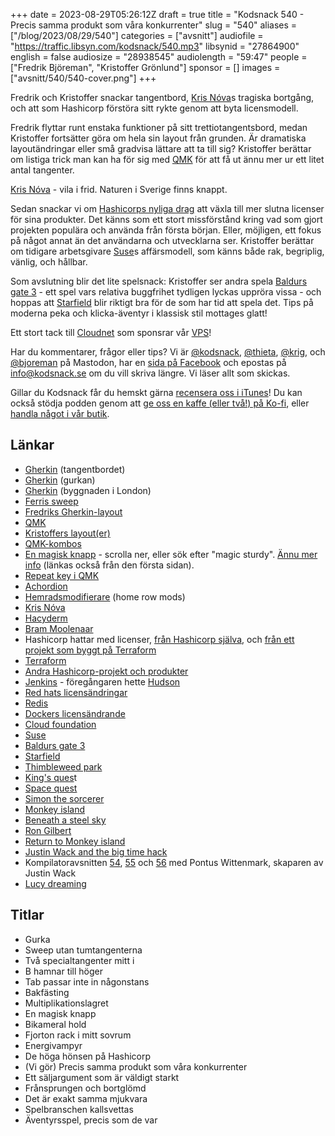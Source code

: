 +++
date = 2023-08-29T05:26:12Z
draft = true
title = "Kodsnack 540 - Precis samma produkt som våra konkurrenter"
slug = "540"
aliases = ["/blog/2023/08/29/540"]
categories = ["avsnitt"]
audiofile = "https://traffic.libsyn.com/kodsnack/540.mp3"
libsynid = "27864900"
english = false
audiosize = "28938545"
audiolength = "59:47"
people = ["Fredrik Björeman", "Kristoffer Grönlund"]
sponsor = []
images = ["avsnitt/540/540-cover.png"]
+++

Fredrik och Kristoffer snackar tangentbord, [Kris Nóva](https://krisnova.net/bio/)s tragiska bortgång, och att som Hashicorp förstöra sitt rykte genom att byta licensmodell.

Fredrik flyttar runt enstaka funktioner på sitt trettiotangentsbord, medan Kristoffer fortsätter göra om hela sin layout från grunden. Är dramatiska layoutändringar eller små gradvisa lättare att ta till sig?  Kristoffer berättar om listiga trick man kan ha för sig med [QMK](https://qmk.fm/) för att få ut ännu mer ur ett litet antal tangenter.

[Kris Nóva](https://krisnova.net/bio/) - vila i frid. Naturen i Sverige finns knappt.

Sedan snackar vi om [Hashicorps nyliga drag](https://www.hashicorp.com/blog/hashicorp-adopts-business-source-license) att växla till mer slutna licenser för sina produkter. Det känns som ett stort missförstånd kring vad som gjort projekten populära och använda från första början. Eller, möjligen, ett fokus på något annat än det användarna och utvecklarna ser. Kristoffer berättar om tidigare arbetsgivare [Suse](https://en.wikipedia.org/wiki/SUSE)s affärsmodell, som känns både rak, begriplig, vänlig, och hållbar.

Som avslutning blir det lite spelsnack: Kristoffer ser andra spela [Baldurs gate 3](https://en.wikipedia.org/wiki/Baldur%27s_Gate_3) - ett spel vars relativa buggfrihet tydligen lyckas uppröra vissa - och hoppas att [Starfield](https://en.wikipedia.org/wiki/Starfield_%28video_game%29) blir riktigt bra för de som har tid att spela det. Tips på moderna peka och klicka-äventyr i klassisk stil mottages glatt!

Ett stort tack till [Cloudnet](https://www.cloudnet.se) som sponsrar vår [VPS](https://en.wikipedia.org/wiki/Virtual_private_server)!

Har du kommentarer, frågor eller tips? Vi är [@kodsnack](https://social.podsnack.se/@kodsnack), [@thieta](https://6510.nu/@thieta), [@krig](https://6510.nu/@krig), och [@bjoreman](https://toot.cafe/@bjoreman) på Mastodon, har en [sida på Facebook](https://www.facebook.com/) och epostas på [info@kodsnack.se](mailto:info@kodsnack.se) om du vill skriva längre. Vi läser allt som skickas.

Gillar du Kodsnack får du hemskt gärna [recensera oss i iTunes](https://itunes.apple.com/se/podcast/kodsnack/id561631498?l=en)! Du kan också stödja podden genom att <a href="https://ko-fi.com/kodsnack" rel="payment">ge oss en kaffe (eller två!) på Ko-fi</a>, eller [handla något i vår butik](https://shop.spreadshirt.se/kodsnack/).

## Länkar ##
* [Gherkin](https://bjoreman.com/thoughts/gherkin.html) (tangentbordet)
* [Gherkin](https://en.wikipedia.org/wiki/Pickled_cucumber) (gurkan)
* [Gherkin](https://en.wikipedia.org/wiki/The_Gherkin) (byggnaden i London)
* [Ferris sweep](https://keebmaker.com/products/ferris-sweep)
* [Fredriks Gherkin-layout](https://github.com/bjoreman/qmk_firmware/blob/master/keyboards/40percentclub/gherkin/keymaps/bjoreman/keymap.c)
* [QMK](https://qmk.fm/)
* [Kristoffers layout(er)](https://github.com/krig/qmk_firmware/tree/krig/users/krig/layout)
* [QMK-kombos](https://docs.qmk.fm/#/feature_combo?id=combos)
* [En magisk knapp](https://getreuer.info/posts/keyboards/alt-layouts/index.html#which-alt-keyboard-layout-should-i-learn) - scrolla ner, eller sök efter "magic sturdy". [Ännu mer info](https://github.com/Ikcelaks/keyboard_layouts/blob/main/magic_sturdy/magic_sturdy.md) (länkas också från den första sidan).
* [Repeat key i QMK](https://docs.qmk.fm/#/feature_repeat_key)
* [Achordion](https://getreuer.info/posts/keyboards/achordion/index.html)
* [Hemradsmodifierare](https://precondition.github.io/home-row-mods) (home row mods)
* [Kris Nóva](https://krisnova.net/bio/)
* [Hacyderm](https://hachyderm.io/about)
* [Bram Moolenaar](https://en.wikipedia.org/wiki/Bram_Moolenaar)
* Hashicorp hattar med licenser, [från Hashicorp själva](https://www.hashicorp.com/blog/hashicorp-adopts-business-source-license), och [från ett projekt som byggt på Terraform](https://spacelift.io/blog/hashicorps-license-change)
* [Terraform](https://www.hashicorp.com/products/terraform)
* [Andra Hashicorp-projekt och produkter](https://www.hashicorp.com/blog/categories/products-technology)
* [Jenkins](https://en.wikipedia.org/wiki/Jenkins_%28software%29) - föregångaren hette [Hudson](https://en.wikipedia.org/wiki/Hudson_%28software%29)
* [Red hats licensändringar](https://thenewstack.io/how-red-hats-license-change-is-reinvigorating-enterprise-linux-distros/)
* [Redis](https://en.wikipedia.org/wiki/Redis)
* [Dockers licensändrande](https://www.techrepublic.com/article/docker-launches-new-business-plan-with-changes-to-the-docker-desktop-license/)
* [Cloud foundation](https://www.vmware.com/se/products/cloud-foundation.html)
* [Suse](https://en.wikipedia.org/wiki/SUSE)
* [Baldurs gate 3](https://en.wikipedia.org/wiki/Baldur%27s_Gate_3)
* [Starfield](https://en.wikipedia.org/wiki/Starfield_%28video_game%29)
* [Thimbleweed park](https://en.wikipedia.org/wiki/Thimbleweed_Park)
* [King's ques](https://en.wikipedia.org/wiki/King%27s_Quest)t
* [Space quest](https://en.wikipedia.org/wiki/Space_Quest)
* [Simon the sorcerer](https://en.wikipedia.org/wiki/Simon_the_Sorcerer)
* [Monkey island](https://en.wikipedia.org/wiki/The_Secret_of_Monkey_Island)
* [Beneath a steel sky](https://en.wikipedia.org/wiki/Beneath_a_Steel_Sky)
* [Ron Gilbert](https://www.grumpygamer.com/)
* [Return to Monkey island](https://returntomonkeyisland.com/)
* [Justin Wack and the big time hack](https://www.warmkitten.com/)
* Kompilatoravsnitten [54](https://kompilator.se/054), [55](https://kompilator.se/055) och [56](https://kompilator.se/056) med Pontus Wittenmark, skaparen av Justin Wack
* [Lucy dreaming](https://lucy-dreaming.com/)

## Titlar ##
* Gurka
* Sweep utan tumtangenterna
* Två specialtangenter mitt i
* B hamnar till höger
* Tab passar inte in någonstans
* Bakfästing
* Multiplikationslagret
* En magisk knapp
* Bikameral hold
* Fjorton rack i mitt sovrum
* Energivampyr
* De höga hönsen på Hashicorp
* (Vi gör) Precis samma produkt som våra konkurrenter
* Ett säljargument som är väldigt starkt
* Frånsprungen och bortglömd
* Det är exakt samma mjukvara
* Spelbranschen kallsvettas
* Äventyrsspel, precis som de var